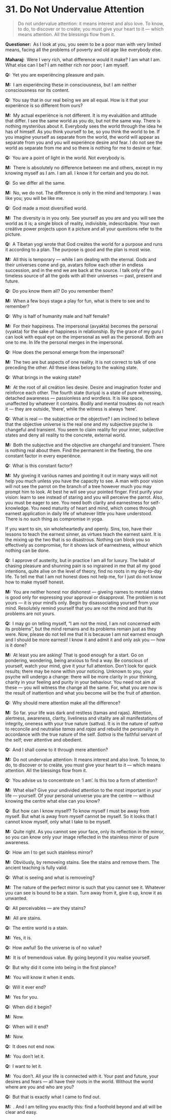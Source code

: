 # 31. Do Not Undervalue Attention

>Do not undervalue attention: it means interest and also love. To know, to do, 
to discover or to creäte; you must give your heart to it — which means 
attention. All the blessings flow from it.

**Questioner:**&ensp;As I look at you, you seem to be a poor man with very 
limited means, facing all the problems of poverty and old age like everybody 
else.

**Maharaj:**&ensp;Were I very rich, what difference would it make? I am what I 
am. What else can I be? I am neither rich nor poor; I am myself.

**Q:**&ensp;Yet you are experiëncing pleasure and pain.

**M:**&ensp;I am experiëncing these in consciousness, but I am neither 
consciousness nor its content.

**Q:**&ensp;You say that in our real beïng we are all equal. How is it that 
your experiënce is so different from ours?

**M:**&ensp;My actual experiënce is not different. It is my evaluätion and 
attitude that differ. I see the same world as you do, but not the same way. 
There is nothing mysteriöus about it. Everybody sees the world through the 
idea he has of himself. As you think yourself to be, so you think the world to 
be. If you imagine yourself as separate from the world, the world will appear 
as separate from you and you will experiënce desire and fear. I do not see the 
world as separate from me and so there is nothing for me to desire or fear.

**Q:**&ensp;You are a point of light in the world. Not everybody is.

**M:**&ensp;There is absolutely no difference between me and others, except in 
my knowing myself as I am. I am all. I know it for certain and you do not.

**Q:**&ensp;So we differ all the same.

**M:**&ensp;No, we do not. The difference is only in the mind and temporary. I 
was like you; you will be like me.

**Q:**&ensp;God made a most diversified world.

**M:**&ensp;The diversity is in you only. See yourself as you are and you will 
see the world as it is; a single block of reality, indivisible, indescribable. 
Your own creätive power projects upon it a picture and all your questions 
refer to the picture.

**Q:**&ensp;A Tibetan <span data-tippy-content="One who practices 
<em>yoga</em>.">yogi</span> wrote that God creätes the world for a purpose and 
runs it according to a plan. The purpose is good and the plan is most wise.

**M:**&ensp;All this is temporary — while I am dealing with the eternal. Gods 
and their universes come and go, <span 
data-tippy-content="Incarnation.">avatar</span>s follow each other in endless 
succession, and in the end we are back at the source. I talk only of the 
timeless source of all the gods with all their universes — past, present and 
future.

**Q:**&ensp;Do you know them all? Do you remember them?

**M:**&ensp;When a few boys stage a play for fun, what is there to see and to 
remember?

**Q:**&ensp;Why is half of humanity male and half female?

**M:**&ensp;For their happiness. The impersonal (<span 
data-tippy-content="Unmanifest. Opposite is <em>vyakta</em>.">avyakta</span>) 
becomes the personal (<span data-tippy-content="Manifest matter, the evolved 
nature. Opposite is <em>avyakta</em>.">vyakta</span>) for the sake of 
happiness in relationship. By the grace of my <span 
data-tippy-content="Spiritual teacher, preceptor.">guru</span> I can look with 
equal eye on the impersonal as well as the personal. Both are one to me. In 
life the personal merges in the impersonal.

**Q:**&ensp;How does the personal emerge from the impersonal?

**M:**&ensp;The two are but aspects of one reality. It is not correct to talk 
of one preceding the other. All these ideas belong to the waking state.

**Q:**&ensp;What brings in the waking state?

**M:**&ensp;At the root of all creätion lies desire. Desire and imagination 
foster and reïnforce each other. The fourth state (<span 
data-tippy-content="The superconscious state of <em>samadhi</em>, 
(<em>turiya</em>, fourth), the fourth state of soul in which it becomes one 
with Brahman, the highest awareness.">turiya</span>) is a state of pure 
witnessing, detached awareness — passionless and wordless. It is like space, 
unaffected by whatever it contains. Bodily and mental troubles do not reach it 
— they are outside, ‘there’, while the witness is always ‘here’.

**Q:**&ensp;What is real — the subjective or the objective? I am inclined to 
believe that the objective universe is the real one and my subjective psyche 
is changeful and transient. You seem to claim reality for your inner, 
subjective states and deny all reality to the concrete, external world.

**M:**&ensp;Both the subjective and the objective are changeful and transient. 
There is nothing real about them. Find the permanent in the fleeting, the one 
constant factor in every experiënce.

**Q:**&ensp;What is this constant factor?

**M:**&ensp;My giveïng it variöus names and pointing it out in many ways will 
not help you much unless you have the capacity to see. A man with poor vision 
will not see the parrot on the branch of a tree however much you may prompt 
him to look. At best he will see your pointed finger. First purify your 
vision: learn to see instead of staring and you will perceive the parrot. 
Also, you must be eager to see. You need both clarity and earnestness for 
self-knowledge. You need maturity of heart and mind, which comes through 
earnest application in daily life of whatever little you have understood. 
There is no such thing as compromise in <span data-tippy-content="One of the 
six systems of the Hindu philosophy (from <em>yoj</em>, to yoke or join). 
<em>Yoga</em> teaches the means by which the individual spirit 
(<em>jivatma</em>) can be joined or united with the universal spirit 
(<em>Paramatma</em>).">yoga</span>. 

If you want to sin, sin wholeheartedly and openly. Sins, too, have their 
lessons to teach the earnest sinner, as virtues teach the earnest saint. It is 
the mixing up the two that is so disastrous. Nothing can block you so 
effectively as compromise, for it shows lack of earnestness, without which 
nothing can be done.

**Q:**&ensp;I approve of austerity, but in practice I am all for luxury. The 
habit of chasing pleasure and shunning pain is so ingrained in me that all my 
good intentions, quite alive on the level of theory, find no roots in my 
day-to-day life. To tell me that I am not honest does not help me, for I just 
do not know how to make myself honest.

**M:**&ensp;You are neither honest nor dishonest — giveïng names to mental 
states is good only for expressing your approval or disapproval. The problem 
is not yours — it is your mind’s only. Begin by disassociating yourself from 
your mind. Resolutely remind yourself that you are not the mind and that its 
problems are not yours.

**Q:**&ensp;I may go on telling myself, “I am not the mind, I am not concerned 
with its problems”, but the mind remains and its problems remain just as they 
were. Now, please do not tell me that it is because I am not earnest enough 
and I should be more earnest! I know it and admit it and only ask you — how is 
it done?

**M:**&ensp;At least you are asking! That is good enough for a start. Go on 
pondering, wondering, beïng anxious to find a way. Be conscious of yourself, 
watch your mind, give it your full attention. Don’t look for quick results; 
there may be none within your noticing. Unknown to you, your psyche will 
undergo a change: there will be more clarity in your thinking, charity in your 
feeling and purity in your behaviour. You need not aim at these — you will 
witness the change all the same. For, what you are now is the result of 
inattention and what you become will be the fruit of attention.

**Q:**&ensp;Why should mere attention make all the difference?

**M:**&ensp;So far. your life was dark and restless (<span 
data-tippy-content="Darkness, inertia, passivity. One of the three 
constituents (<em>guna</em>s) of the cosmic substance: <em>sattva</em>, 
<em>rajas</em> and <em>tamas</em>.">tamas</span> and <span 
data-tippy-content="Motivity, activity, energy. One of the three 
<em>guna</em>s or qualities of matter: <em>sattva</em>, <em>rajas</em> and 
<em>tamas</em>. In <em>yoga</em>, egoïsm.">rajas</span>). Attention, 
alertness, awareness, clarity, liveliness and vitality are all manifestations 
of integrity, oneness with your true nature (<span data-tippy-content="Beïng, 
existence, true essence. In <em>yoga</em> the quality of purity or 
goodness.">sattva</span>). It is in the nature of *sattva* to reconcile and 
neutralise *tamas* and *rajas* and rebuild the personality in accordance with 
the true nature of the self. *Sattva* is the faithful servant of the self; 
ever attentive and obedient.

**Q:**&ensp;And I shall come to it through mere attention?

**M:**&ensp;Do not undervalue attention: It means interest and also love. To 
know, to do, to discover or to creäte, you must give your heart to it — which 
means attention. All the blessings flow from it.

**Q:**&ensp;You advise us to concentrate on ‘I am’. Is this too a form of 
attention?

**M:**&ensp;What else? Give your undivided attention to the most important in 
your life — yourself. Of your personal universe you are the centre — without 
knowing the centre what else can you know?

**Q:**&ensp;But how can I know myself? To know myself I must be away from 
myself. But what is away from myself cannot be myself. So it looks that I 
cannot know myself, only what I take to be myself.

**M:**&ensp;Quite right. As you cannot see your face, only its reflection in 
the mirror, so you can know only your image reflected in the stainless mirror 
of pure awareness.

**Q:**&ensp;How am I to get such stainless mirror?

**M:**&ensp;Obviöusly, by removeïng stains. See the stains and remove them. The 
ancient teaching is fully valid.

**Q:**&ensp;What is seeïng and what is removeïng?

**M:**&ensp;The nature of the perfect mirror is such that you cannot see it. 
Whatever you can see is bound to be a stain. Turn away from it, give it up, 
know it as unwanted.

**Q:**&ensp;All perceivables — are they stains?

**M:**&ensp;All are stains.

**Q:**&ensp;The entire world is a stain.

**M:**&ensp;Yes, it is.

**Q:**&ensp;How awful! So the universe is of no value?

**M:**&ensp;It is of tremendous value. By goïng beyond it you realise yourself.

**Q:**&ensp;But why did it come into beïng in the first plance?

**M:**&ensp;You will know it when it ends.

**Q:**&ensp;Will it ever end?

**M:**&ensp;Yes for you.

**Q:**&ensp;When did it begin?

**M:**&ensp;Now.

**Q:**&ensp;When will it end?

**M:**&ensp;Now.

**Q:**&ensp;It does not end now.

**M:**&ensp;You don’t let it.

**Q:**&ensp;I want to let it.

**M:**&ensp;You don’t. All your life is connected with it. Your past and 
future, your desires and fears — all have their roots in the world. Without 
the world where are you and who are you?

**Q:**&ensp;But that is exactly what I came to find out.

**M:**&ensp;. And I am telling you exactly this: find a foothold beyond and 
all will be clear and easy.

<script>
export default {
  props: ["slot-key"],
  mounted () {
    tippy("[data-tippy-content]", {allowHTML: true});
  }
}
</script>